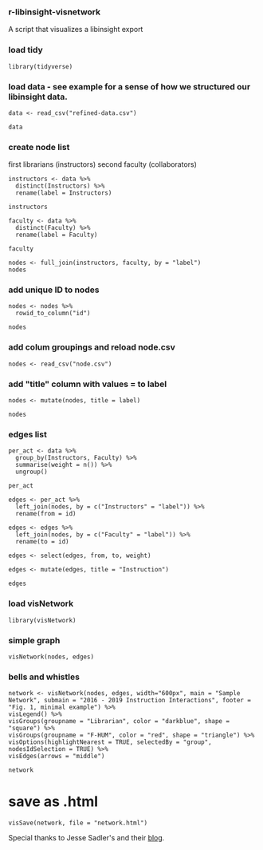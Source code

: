 ### r-libinsight-visnetwork
A script that visualizes a libinsight export


### load tidy

```{r}
library(tidyverse)
```

### load data - see example for a sense of how we structured our libinsight data. 

```{r}
data <- read_csv("refined-data.csv")

data
```

### create node list
first librarians (instructors)
second faculty (collaborators)
```{r}
instructors <- data %>%
  distinct(Instructors) %>%
  rename(label = Instructors)

instructors

faculty <- data %>%
  distinct(Faculty) %>%
  rename(label = Faculty)

faculty 

nodes <- full_join(instructors, faculty, by = "label")
nodes
```

### add unique ID to nodes
```{r}
nodes <- nodes %>%
  rowid_to_column("id")

nodes
```
### add colum groupings and reload node.csv
```{r}
nodes <- read_csv("node.csv")
```
### add "title" column with values = to label
```{r}
nodes <- mutate(nodes, title = label)

nodes
```
### edges list
```{r}
per_act <- data %>%
  group_by(Instructors, Faculty) %>%
  summarise(weight = n()) %>%
  ungroup()

per_act

edges <- per_act %>% 
  left_join(nodes, by = c("Instructors" = "label")) %>% 
  rename(from = id)

edges <- edges %>% 
  left_join(nodes, by = c("Faculty" = "label")) %>% 
  rename(to = id)

edges <- select(edges, from, to, weight)

edges <- mutate(edges, title = "Instruction")

edges
```
### load visNetwork
```{r}
library(visNetwork)
```
### simple graph
```{r}
visNetwork(nodes, edges)
```
### bells and whistles
```{r}
network <- visNetwork(nodes, edges, width="600px", main = "Sample Network", submain = "2016 - 2019 Instruction Interactions", footer = "Fig. 1, minimal example") %>%
visLegend() %>%
visGroups(groupname = "Librarian", color = "darkblue", shape = "square") %>%
visGroups(groupname = "F-HUM", color = "red", shape = "triangle") %>%
visOptions(highlightNearest = TRUE, selectedBy = "group", nodesIdSelection = TRUE) %>%
visEdges(arrows = "middle")

network
```
# save as .html
```{r}
visSave(network, file = "network.html")
```

Special thanks to Jesse Sadler's and their [blog](https://www.jessesadler.com/post/network-analysis-with-r/). 
